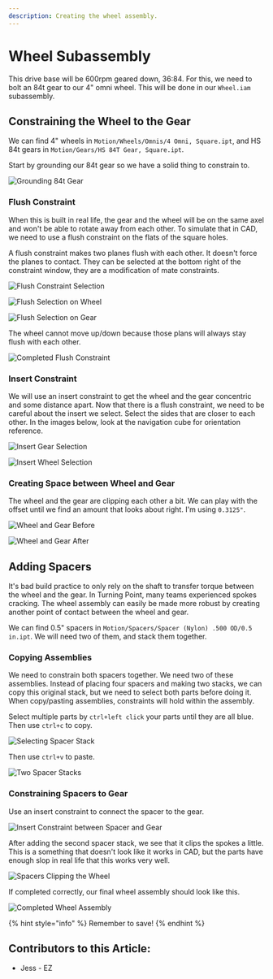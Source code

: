 ```yaml
---
description: Creating the wheel assembly.
---
```


# Wheel Subassembly

This drive base will be 600rpm geared down, 36:84.  For this, we need to bolt an 84t gear to our 4" omni wheel.  This will be done in our `Wheel.iam` subassembly. 

## Constraining the Wheel to the Gear

We can find 4" wheels in `Motion/Wheels/Omnis/4 Omni, Square.ipt`, and HS 84t gears in `Motion/Gears/HS 84T Gear, Square.ipt`.

Start by grounding our 84t gear so we have a solid thing to constrain to. 

![Grounding 84t Gear](<../../../.gitbook/assets/image (122).png>)

### Flush Constraint

When this is built in real life, the gear and the wheel will be on the same axel and won't be able to rotate away from each other.  To simulate that in CAD, we need to use a flush constraint on the flats of the square holes. 

A flush constraint makes two planes flush with each other.  It doesn't force the planes to contact.  They can be selected at the bottom right of the constraint window, they are a modification of mate constraints. 

![Flush Constraint Selection](<../../../.gitbook/assets/image (124).png>)

![Flush Selection on Wheel](<../../../.gitbook/assets/image (125).png>)

![Flush Selection on Gear](<../../../.gitbook/assets/image (126).png>)

The wheel cannot move up/down because those plans will always stay flush with each other. 

![Completed Flush Constraint](<../../../.gitbook/assets/image (127).png>)

### Insert Constraint

We will use an insert constraint to get the wheel and the gear concentric and some distance apart.  Now that there is a flush constraint, we need to be careful about the insert we select.  Select the sides that are closer to each other.  In the images below, look at the navigation cube for orientation reference. 

![Insert Gear Selection](<../../../.gitbook/assets/image (128).png>)

![Insert Wheel Selection](<../../../.gitbook/assets/image (129).png>)

### Creating Space between Wheel and Gear

The wheel and the gear are clipping each other a bit.  We can play with the offset until we find an amount that looks about right.  I'm using `0.3125"`.

![Wheel and Gear Before](<../../../.gitbook/assets/image (130).png>)

![Wheel and Gear After](<../../../.gitbook/assets/image (133).png>)

## Adding Spacers

It's bad build practice to only rely on the shaft to transfer torque between the wheel and the gear.  In Turning Point, many teams experienced spokes cracking.  The wheel assembly can easily be made more robust by creating another point of contact between the wheel and gear. 

We can find 0.5" spacers in `Motion/Spacers/Spacer (Nylon) .500 OD/0.5 in.ipt`.  We will need two of them, and stack them together.  

### Copying Assemblies

We need to constrain both spacers together.  We need two of these assemblies.  Instead of placing four spacers and making two stacks, we can copy this original stack, but we need to select both parts before doing it.  When copy/pasting assemblies, constraints will hold within the assembly.  

Select multiple parts by `ctrl+left click` your parts until they are all blue.  Then use `ctrl+c` to copy.

![Selecting Spacer Stack](<../../../.gitbook/assets/image (135).png>)

Then use `ctrl+v` to paste. 

![Two Spacer Stacks](<../../../.gitbook/assets/image (136).png>)

### Constraining Spacers to Gear

Use an insert constraint to connect the spacer to the gear. 

![Insert Constraint between Spacer and Gear](<../../../.gitbook/assets/image (137).png>)

After adding the second spacer stack, we see that it clips the spokes a little.  This is a something that doesn't look like it works in CAD, but the parts have enough slop in real life that this works very well. 

![Spacers Clipping the Wheel](<../../../.gitbook/assets/image (138).png>)



If completed correctly, our final wheel assembly should look like this. 

![Completed Wheel Assembly](<../../../.gitbook/assets/image (139).png>)

{% hint style="info" %}
Remember to save!
{% endhint %}



## Contributors to this Article:

* Jess - EZ
